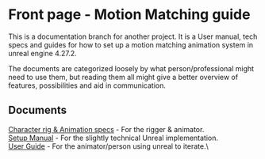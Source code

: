 # Front page - Motion Matching guide

This is a documentation branch for another project. It is a User manual, tech specs and guides for how to set up a motion matching animation system in unreal engine 4.27.2.

The documents are categorized loosely by what person/professional might need to use them, but reading them all might give a better overview of features, possibilities and aid in communication.

## Documents

[Character rig & Animation specs](./RigAndAnimationSpecs.md) - For the rigger & animator.\
[Setup Manual](./SetupManual.md) - For the slightly technical Unreal implementation.\
[User Guide](./UserGuide.md) - For the animator/person using unreal to iterate.\
